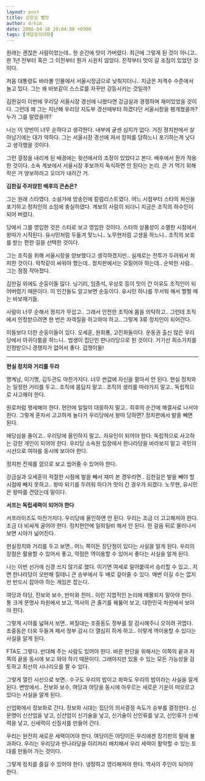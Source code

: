 ```yaml
---
layout: post
title: 김한길 뻘짓
author: drkim
date: 2006-04-18 20:04:00 +0900
tags: [깨달음의대화]
---
```

  
원래는 괜찮은 사람이었는데.. 한 순간에 맛이 가버렸다. 최근에 그렇게 된 것이 아니고.. 한 1년 전부터 혹은 그 이전부터 뭔가 시원치 않았다. 진작부터 맛이 갈 조짐이 있었던 것이다. 

처음 대통령도 바라볼 인물에서 서울시장급으로 낮춰지더니.. 지금은 저격수 수준에서 놀고 있다. 그는 왜 바보같이 스스로를 자꾸만 강등시키는 것일까? 

김한길이 이번에 우리당 서울시장 경선에 나왔다면 강금실과 경쟁하며 재미있었을 것이다. 그런데 왜 그는 지난해 우리당 지도부 경선때부터 하겠다던 서울시장을 팽개쳤을까? 누가 그를 말렸을까?

나는 이 양반이 너무 순하다고 생각한다. 내부에 굳센 심지가 없다. 거친 정치판에서 살아남기에는 대가 약하다. 그는 서울시장 경선에 져서 창피를 당하느니 포기하는게 낫다고 생각했을 것이다. 

그런 결정을 내리게 된 배경에는 윗선에서의 조정이 있었다고 본다. 배후에서 뭔가 작용한 것이다. 소속 계보에서 서울시장 후보까지 독식하면 안 된다는 논리. 큰 거 먹기 위해 작은 거 양보하라고 오더가 내려간 거.



**김한길 주저앉힌 배후의 큰손은?**

그는 원래 스타였다. 소설가에 방송인에 칼럼리스트였다. 어느 시점부터 스타의 처신을 포기하고 정치인의 소임에 충실하였다. 계보의 사람이 되더니 지금은 조직의 하수인이 되어 버렸다. 

당에서 그를 영입한 것은 스타로 보고 영입한 것이다. 스타의 상품성이 소멸한 시점에서 왕따가 시작된다. 유시민처럼 두들겨 맞느니.. 노무현처럼 고생을 하느니.. 조직의 보호를 받는 편한 길을 선택한 것이다. 

그는 조직을 위해 서울시장을 양보했다고 생각하겠지만.. 실제로는 전투가 두려워서 회피한 것이다. 악착같이 싸워야 했는데.. 정치판에서는 모질어야 하는데.. 순박한 사람.. 그는 점점 작아졌다. 

김한길 외에도 순둥이들 많다. 닝기리, 임종석, 우상호 등이 맛이 간 이유도 조직인이 되어버렸기 때문이다. 이 인간들도 알고보면 순둥이다. 유시민 하나를 무서워 해서 쩔쩔 매는 바보재기들. 

사람이 너무 순해서 정치가 무섭고.. 그래서 안전한 조직에 몸을 의탁하고.. 그런데 조직에서 인정받으려면 한 번은 자객질을 하고와야 하고.. 그렇게 3류 정치인이 되어간다. 

이들보다 더한 순둥이들이 있다. 오세훈, 원희룡, 고진화들이다. 운동권 출신 많은 우리당에서 아귀다툼을 하느니.. 범생이 집단인 한나라당으로 튄 것이다. 거기선 희소가치를 인정받으니 경쟁자가 없어서 좋다. 겁쟁이들!

****

**현실 정치와 거리를 두라**

명계남, 이기명, 김두관도 마찬가지다. 너무 싼값에 자신을 팔아서 안 된다. 현실 정치와는 일정한 거리를 두고.. 조직에 몸담지 말고.. 조직의 생리를 따라가지 말고.. 독립적으로 사고해야 한다. 

원로처럼 행세해야 한다. 현안에 일일이 대응하지 말고.. 최후의 순간에 해결사로 나서야 한다. 그렇게 혼자서 고고하게 놀다가 우리당에서 왕따 당하면? 정치판에서 발을 빼면 된다. 

애당심을 줄이고.. 우리당에 올인하지 말고.. 자유인이 되어야 한다. 독립적으로 사고하는 강한 개인이 되어야 한다. 우리당 소속원 입장에서 한나라당을 바라보지 말고 국민의 시선으로 여야를 동시에 보아야 한다. 

정치판 전체를 껌으로 보고 씹어줄 수 있어야 한다. 

강금실과 오세훈이 적절한 시점에 발을 빼서 재미 본 경우라면.. 김한길은 발을 빼야 할 시점에 빼지 못하고.. 왕따 되기를 두려워 하다가 맛이 간 경우가 되겠다. 노무현, 유시민은 왕따를 견뎠는데 말이다. 



**서프는 독립세력이 되어야 한다**

서프라이즈도 마찬가지다. 우리당에 올인하면 안 된다. 우리는 조금 더 고고해져야 한다. 조금 더 비싸게 굴어야 한다. 정치현안에 일희일비 해서 안 된다. 한 걸음 뒤로 물러나서 보면 시야가 넓어진다. 

현실정치와 거리를 두고 보면.. 어느 쪽이든 장단점이 있다는 사실을 알게 된다. 우리의 장점은 활용할 수 있어서 좋고, 약점은 역이용할 수 있어서 좋다는 사실을 알게 된다. 

나는 이번 선거에 신경 쓰지 않기로 했다. 이기면 여세로 밀어붙여서 승리할 수 있고.. 지면 한나라당이 오만해 질테니 큰 승부에서 두 배로 갚아줄 수 있다. 매번 이길 수는 없지만 반드시 잡아야 하는 게임은 잡는다. 

여당과 야당, 진보와 보수, 반미와 친미.. 이런 지엽적인 논리에 매몰되지 말아야 한다. 통 크게 문명사 차원에서 보고, 역사의 큰 줄기를 꿰뚫어 보고, 대한민국 차원에서 보아야 한다. 

그렇게 시야를 넓혀서 보면.. 찌질대는 조중동도 정부를 잘 감시해주니 오히려 귀엽다. 조중동은 더욱 두들겨 패서 정부 감시 더 열심히 하게 하고.. 이렇게 역이용할 수 있다는 사실을 알게 된다. 

FTA도 그렇다. 반대해 주는 사람도 있어야 한다. 바른 판단을 위해서는 이쪽의 끝과 저쪽의 끝을 동시에 보고 와야 하기 때문이다. 그래야지만 있을 수 있는 모든 가능성을 검토하고 최선의 시나리오를 짤 수 있다. 

그렇게 열린 시선으로 보면.. 수구도 우리의 밥이고 좌파도 우리의 밥이라는 사실을 알게 된다. 변방에서.. 진보와 보수, 여당과 야당을 동시에 아우르는 새로운 기운이 떠오르고 있다는 사실을 알게 된다. 

산업화에서 정보화로 간다. 정보화 시대는 집단의 의사결정 속도가 승부를 결정한다. 신문명이 신산업을 낳고, 신산업이 신기술을 낳고, 신기술이 신인류를 낳고, 신인류가 신세력을 낳고, 신세력이 신질서를 만들어 간다. 

우리는 완전히 새로운 세력이어야 한다. 여당이든 야당이든 우리에겐 장기판의 말에 불과하다. 우리는 우리당과 딴나라당을 이리저리 배치해서 우리 세력이 활약할 수 있는 토대를 만들어 가는 것이다. 

그렇게 정치를 즐길 수 있어야 한다. 냉정하고 영리해져야 한다. 역사의 주인이 되어야 한다.